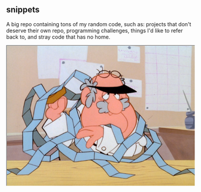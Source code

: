## snippets

A big repo containing tons of my random code, such as: projects that don't deserve their own repo, programming challenges, things I'd like to refer back to, and stray code that has no home.

![frosty](frosty.png)
